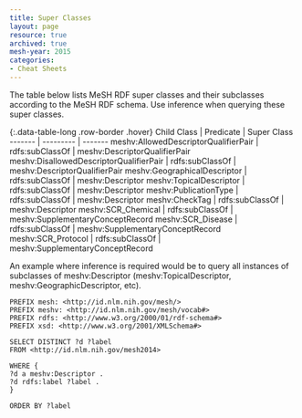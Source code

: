 ```yaml
---
title: Super Classes
layout: page
resource: true
archived: true
mesh-year: 2015
categories:
- Cheat Sheets
---
```


The table below lists MeSH RDF super classes and their subclasses according to the MeSH RDF schema. Use inference when querying these super classes.

{:.data-table-long .row-border .hover}
Child Class | Predicate | Super Class
------- | --------- | -------
meshv:AllowedDescriptorQualifierPair | rdfs:subClassOf | meshv:DescriptorQualifierPair
meshv:DisallowedDescriptorQualifierPair | rdfs:subClassOf | meshv:DescriptorQualifierPair
meshv:GeographicalDescriptor | rdfs:subClassOf | meshv:Descriptor
meshv:TopicalDescriptor | rdfs:subClassOf | meshv:Descriptor
meshv:PublicationType | rdfs:subClassOf | meshv:Descriptor
meshv:CheckTag | rdfs:subClassOf | meshv:Descriptor
meshv:SCR_Chemical | rdfs:subClassOf | meshv:SupplementaryConceptRecord
meshv:SCR_Disease | rdfs:subClassOf | meshv:SupplementaryConceptRecord
meshv:SCR_Protocol | rdfs:subClassOf | meshv:SupplementaryConceptRecord


An example where inference is required would be to <span class='invoke-sparql'>query</span> all instances of subclasses of meshv:Descriptor (meshv:TopicalDescriptor, meshv:GeographicDescriptor, etc).

```sparql
PREFIX mesh: <http://id.nlm.nih.gov/mesh/>
PREFIX meshv: <http://id.nlm.nih.gov/mesh/vocab#>
PREFIX rdfs: <http://www.w3.org/2000/01/rdf-schema#>
PREFIX xsd: <http://www.w3.org/2001/XMLSchema#>

SELECT DISTINCT ?d ?label
FROM <http://id.nlm.nih.gov/mesh2014>

WHERE {
?d a meshv:Descriptor .
?d rdfs:label ?label .
}

ORDER BY ?label
```
